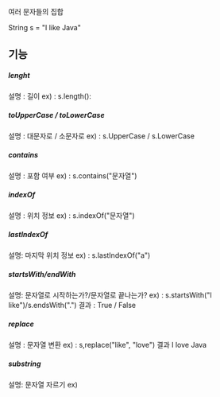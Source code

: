 여러 문자들의 집합

String s = "I like Java"

## 기능
##### lenght
설명 : 길이
ex) : s.length():

##### toUpperCase / toLowerCase
설명 : 대문자로 / 소문자로
ex) : s.UpperCase / s.LowerCase

##### contains
설명 : 포함 여부
ex) : s.contains("문자열")

##### indexOf
설명 : 위치 정보
ex) : s.indexOf("문자열")

##### lastIndexOf
설명: 마지막 위치 정보
ex) : s.lastIndexOf("a")

##### startsWith/endWith
설명: 문자열로 시작하는가?/문자열로 끝나는가?
ex) : s.startsWith("l Iike")/s.endsWith(".")
결과 : True / False

##### replace
설명 : 문자열 변환
ex) : s,replace("like", "love")
결과 I love Java

##### substring
설명: 문자열 자르기
ex) 

